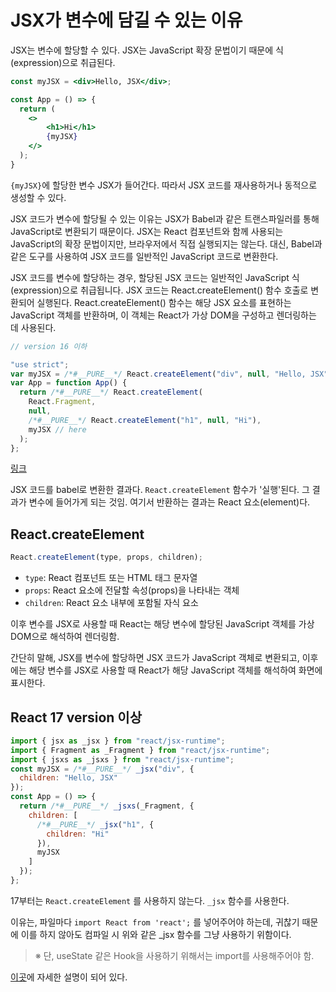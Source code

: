 # JSX가 변수에 담길 수 있는 이유

JSX는 변수에 할당할 수 있다. JSX는 JavaScript 확장 문법이기 때문에 식(expression)으로 취급된다.

```jsx
const myJSX = <div>Hello, JSX</div>;

const App = () => {
  return (
  	<>
    	<h1>Hi</h1>
    	{myJSX}
    </>
  );
}
```

`{myJSX}`에 할당한 변수 JSX가 들어간다. 따라서 JSX 코드를 재사용하거나 동적으로 생성할 수 있다.

JSX 코드가 변수에 할당될 수 있는 이유는 JSX가 Babel과 같은 트랜스파일러를 통해 JavaScript로 변환되기 때문이다. JSX는 React 컴포넌트와 함께 사용되는 JavaScript의 확장 문법이지만, 브라우저에서 직접 실행되지는 않는다. 대신, Babel과 같은 도구를 사용하여 JSX 코드를 일반적인 JavaScript 코드로 변환한다.

JSX 코드를 변수에 할당하는 경우, 할당된 JSX 코드는 일반적인 JavaScript 식(expression)으로 취급됩니다. JSX 코드는 React.createElement() 함수 호출로 변환되어 실행된다. React.createElement() 함수는 해당 JSX 요소를 표현하는 JavaScript 객체를 반환하며, 이 객체는 React가 가상 DOM을 구성하고 렌더링하는 데 사용된다.

```js
// version 16 이하

"use strict";
var myJSX = /*#__PURE__*/ React.createElement("div", null, "Hello, JSX");
var App = function App() {
  return /*#__PURE__*/ React.createElement(
    React.Fragment,
    null,
    /*#__PURE__*/ React.createElement("h1", null, "Hi"),
    myJSX // here
  );
};
```

[링크](https://babeljs.io/repl#?browsers=defaults%2C%20not%20ie%2011%2C%20not%20ie_mob%2011&build=&builtIns=false&corejs=3.21&spec=false&loose=false&code_lz=MYewdgzgLgBAtgTwFIGUAaMC8MA8ATASwDcA-ACQFMAbKkAGhlTRwHpDSBuAKC9ElgCCAByFYYACgCUWEjADeXGDABOFKAFdlYCYpgBIHCV1KDACwCM5AqwtGlJuYiYBfY7hZ2Yk7s6A&debug=false&forceAllTransforms=true&modules=false&shippedProposals=false&circleciRepo=&evaluate=false&fileSize=false&timeTravel=false&sourceType=module&lineWrap=true&presets=es2015%2Creact%2Cstage-2&prettier=true&targets=&version=7.21.8&externalPlugins=%40babel%2Fplugin-syntax-jsx%407.21.4&assumptions=%7B%7D)

JSX 코드를 babel로 변환한 결과다. `React.createElement` 함수가 '실행'된다. 그 결과가 변수에 들어가게 되는 것임. 여기서 반환하는 결과는 React 요소(element)다.

## React.createElement

```js
React.createElement(type, props, children);
```

- `type`: React 컴포넌트 또는 HTML 태그 문자열
- `props`: React 요소에 전달할 속성(props)을 나타내는 객체
- `children`: React 요소 내부에 포함될 자식 요소

이후 변수를 JSX로 사용할 때 React는 해당 변수에 할당된 JavaScript 객체를 가상 DOM으로 해석하여 렌더링함.

간단히 말해, JSX를 변수에 할당하면 JSX 코드가 JavaScript 객체로 변환되고, 이후에는 해당 변수를 JSX로 사용할 때 React가 해당 JavaScript 객체를 해석하여 화면에 표시한다.

## React 17 version 이상

```js
import { jsx as _jsx } from "react/jsx-runtime";
import { Fragment as _Fragment } from "react/jsx-runtime";
import { jsxs as _jsxs } from "react/jsx-runtime";
const myJSX = /*#__PURE__*/ _jsx("div", {
  children: "Hello, JSX"
});
const App = () => {
  return /*#__PURE__*/ _jsxs(_Fragment, {
    children: [
      /*#__PURE__*/ _jsx("h1", {
        children: "Hi"
      }),
      myJSX
    ]
  });
};
```

17부터는 `React.createElement` 를 사용하지 않는다. `_jsx` 함수를 사용한다.

이유는, 파일마다 `import React from 'react';` 를 넣어주어야 하는데, 귀찮기 때문에 이를 하지 않아도 컴파일 시 위와 같은 _jsx 함수를 그냥 사용하기 위함이다.

> ※ 단, useState 같은 Hook을 사용하기 위해서는 import를 사용해주어야 함.

[이곳](https://github.com/reactjs/rfcs/blob/createlement-rfc/text/0000-create-element-changes.md#detailed-design)에 자세한 설명이 되어 있다.
